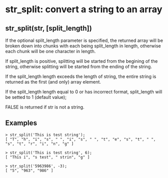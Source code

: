 # str_split: convert a string to an array

## str_split(str, [split_length])

If the optional split_length parameter is specified, the returned array will 
be broken down into chunks with each being split_length in length, otherwise 
each chunk will be one character in length. 

If split_length is positive, splitting will be started from the begining of 
the string, otherwise splitting will be started from the ending of 
the string.

If the split_length length exceeds the length of string, the entire string 
is returned as the first (and only) array element.

If the split_length length equal to 0 or has incorrect format, split_length 
will be setted to 1 (default value);

FALSE is returned if str is not a string.


## Examples

    > str_split('This is test string');
    [ "T", "h", "i", "s", " ", "i", "s", " ", "t", "e", "s", "t", " ", "s", "t", "r", "i", "n", "g" ]

    > str_split('This is test string', 6);
    [ "This i", "s test", " strin", "g" ]

    > str_split('5963986', -3);
    [ "5", "963", "986" ]
